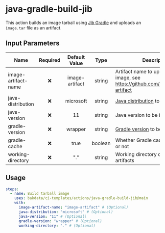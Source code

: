 # java-gradle-build-jib

This action builds an image tarball using [Jib Gradle](https://github.com/GoogleContainerTools/jib/tree/master/jib-gradle-plugin) and uploads an `image.tar` file as an artifact.

## Input Parameters

| Name                | Required | Default Value  |  Type   | Description                                                                                                   |
| ------------------- | :------: | :------------: | :-----: | ------------------------------------------------------------------------------------------------------------- |
| image-artifact-name |    ❌    | image-artifact | string  | Artifact name to upload tarball image, see <https://github.com/actions/upload-artifact>                       |
| java-distribution   |    ❌    |   microsoft    | string  | [Java distribution](https://github.com/actions/setup-java#supported-distributions) to be installed            |
| java-version        |    ❌    |       11       | string  | Java version to be installed                                                                                  |
| gradle-version      |    ❌    |    wrapper     | string  | [Gradle version](https://github.com/gradle/gradle-build-action#use-a-specific-gradle-version) to be installed |
| gradle-cache        |    ❌    |      true      | boolean | Whether Gradle caching is enabled or not                                                                      |
| working-directory   |    ❌    |      "."       | string  | Working directory of your Gradle artifacts                                                                    |

## Usage

```yaml
steps:
  - name: Build tarball image
    uses: bakdata/ci-templates/actions/java-gradle-build-jib@main
    with:
      image-artifact-name: "image-artifact" # (Optional)
      java-distribution: "microsoft" # (Optional)
      java-version: "11" # (Optional)
      gradle-version: "wrapper" # (Optional)
      working-directory: "." # (Optional)
```
